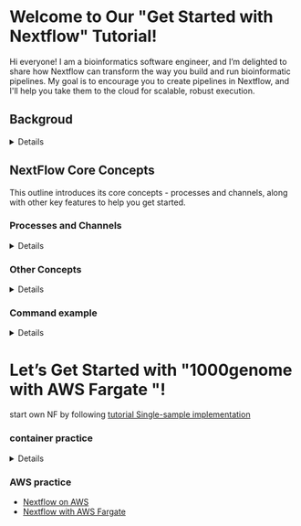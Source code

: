  # Welcome to Our "Get Started with Nextflow" Tutorial!
Hi everyone! I am a bioinformatics software engineer, and I’m delighted to share how Nextflow can transform the way you build and run bioinformatic pipelines. My goal is to encourage you to create pipelines in Nextflow, and I'll help you take them to the cloud for scalable, robust execution.

## Backgroud 
<Details>
 
### Why Nextflow?
Nextflow is becoming incredibly popular because it simplifies the development of bioinformatic pipelines. it replaces messy, hard-to-maintain Bash, Python, or Perl scripts with a structured and scalable framework.  with Nextflow, you can:
- Write cleaner, more organized pipelines
- Run your pipelines on your laptop, a cluster, or the cloud with minimal conversion
- Automate complex workflows with ease

### Complexity  Concerns
Yes, Nextflow is powerful, with lots of features and plugins! If you've browsed Nextflow code on GitHub, you might have noticed they can look intimidating. This complexity can scare researchers away from adopting Nextflow. <BR>
But don't worry! Nextflow can be simple when you start with the basics. I've gathered beginner-friendly examples, documentation, and tutorials to help you get started. My mission is to guide you through creating a Nextflow pipeline, running it, and customizing it. Once you're ready, I'll help you deploy it on the cloud for maximum scalability.


### Step by Step On Nextflow Journey
Let's make this fun and hands-on! Here's how we'll get started:
- installation: Bash, Java, NextFlow, Docker, Git etc
- Gather the documents: recommend to use [Full Nextflow Documentation](https://www.nextflow.io/docs/latest/index.html) as dictionary for beginner.
- Learn the Basics: go through the basic training of [Hello Nextflow](https://training.nextflow.io/latest/hello_nextflow/) to understand the core concepts of Nextflow, like processes, channels, and workflows.
- Get Hands-On: Write your first Nextflow pipeline to solve a real bioinformatics problem.
- Scale to the Cloud: Extend your pipeline to run on cloud infrastructure for faster, more robust execution.

By the end, you’ll have a working pipeline and the confidence to build more. I’ll provide the tools and support to make your pipelines cloud-ready.
</Details>


## NextFlow Core Concepts
This outline introduces its core concepts - processes and channels, along with other key features to help you get started.

### Processes and Channels 
<Details>
 
the relationship for [Processes(tasks) and Channels (joints of tasks)](https://training.nextflow.io/2.0/basic_training/intro/#processes-and-channels) is illustrated here. Let's see a simple Nextflow pipeline example: [Hello world code](https://training.nextflow.io/2.0/basic_training/intro/#nextflow-code), and a Directed Acyclic Graph [DAG-like format](https://training.nextflow.io/2.0/basic_training/intro/#in-dag-like-format).   
- [Processes](https://www.nextflow.io/docs/latest/process.html#): Represent individual tasks or steps in a pipeline (e.g., running a script or tool).
  - [inputs types](https://www.nextflow.io/docs/latest/process.html#inputs):
    - val: Simple values (e.g., strings, numbers).
    - path: Files or directories (staged into the process’s working directory).
    - stdin, tuple, env etc
  - [outputs types](https://www.nextflow.io/docs/latest/process.html#outputs)
    - similar to inputs (e.g., val, path, stdout).
    - Use the emit option to name outputs for easier access in workflows (e.g., emit: result).
  - [script](https://www.nextflow.io/docs/latest/process.html#script) 
    - By default, scripts are written in Bash (using triple quotes ''' or double quotes """ for multi-line strings).
    - Supports [other scripting language](https://www.nextflow.io/docs/latest/process.html#scripts-a-la-carte) like Python, Perl, or R.
- [Channels](https://www.nextflow.io/docs/latest/channel.html) act as the "pipes" that connect processes by passing data between them. 
  - They enable asynchronous and parallel execution, making pipelines efficient.
  - Creating Channels:
    - For simple values: Channel.of('Hello', 'World') (emits each value separately).
    - For files: Channel.fromPath('/data/some/bigfile.txt') (emits file paths).
    - For lists: Channel.of(['Hello', 'World']).flatten() (emits each item separately).
    - For a single collection: Channel.of(1, 2, 3, 4).collect() (emits [1, 2, 3, 4] as one item).
  - Operating on Channels:
    - Use operators like .flatten(), .collect(), .map(), or .view() to manipulate data.
    - Focus on what channels do (pass data) rather than their type (queue or value).
  - Key Rule: Always pass data to processes via channels, not raw values.
  - NF Implicitly convert data to a channel for each mode. eg. <Details>
    ```
      process alignSequences {
        input:
          path seq
          each mode
      
        output:
          path 'result'
      
        script:
        """
          t_coffee -in $seq -mode $mode > result
        """
      }
    
      workflow {
        sequences = Channel.fromPath('*.fa')
        methods = ['regular', 'espresso', 'psicoffee']
      
        alignSequences(sequences, methods)
        alignSequences.out.view() // Shows 6 result files
      }
    ```
    </Details>

  - [some channel manipulation examples](https://nextflow-io.github.io/nf-schema/latest/samplesheets/examples/)

</Details>

### Other Concepts
<Details>
 
- [Execution Environments](): local, HPC, Cloud, Containers, Conda. Configure the execution environment in the nextflow.config file.
- [Workflows](https://training.nextflow.io/latest/hello_nextflow/03_hello_workflow/): Combine processes into reusable workflows with DSL2 for cleaner, more organized pipelines.
- [Modules](https://training.nextflow.io/latest/hello_nextflow/04_hello_modules/): Reuse processes across pipelines using Nextflow modules or DSL2, enabling modularity and collaboration.
- [Configuration](https://training.nextflow.io/latest/hello_nextflow/06_hello_config/): Customize pipeline behavior (e.g., memory, CPUs, or queue settings) in the nextflow.config file.
- [containers](https://training.nextflow.io/latest/hello_nextflow/05_hello_containers/): There are many container image are ready to call it before create your own one. eg. 
- some [Groovy and Java](https://www.nextflow.io/docs/latest/reference/stdlib.html#groovy-and-java-classes) classes are already imported by default, Nextflow can call them directly. eg. `params { timestamp = (new Date()).getTime()}` from [youtube example](https://www.youtube.com/watch?v=0EZ1EFknEL8&t=8s)
- Scripts

</Details>

### Command example 
<Details>
- `nextflow run test.nf`
- `nextflow run test.nf -with-dag flowchart.png`
- `nextflow run main.nf -profile "awsbatch" -c /app/scripts/nextflow.config -bucket-dir s3://${bucket}/1000genomes/work'
</Details>

# Let’s Get Started with "1000genome with AWS Fargate "!
start own NF by following [ tutorial Single-sample implementation](https://training.nextflow.io/latest/nf4_science/rnaseq/02_single-sample/#1-write-a-single-stage-workflow-that-runs-the-initial-qc)

### container practice
<Details>
- rm local bcftools: eg. `which bcftools; mv /opt/homebrew/bin/bcftools /opt/homebrew/bin/bcftools.bk`
- check docker deamon is on: eg. `nextflow run hello -with-docker`
- set on nextflow.config: `docker.enabled=true` and `runOptions = "--platform linux/amd64"` if on mac
- for customize Dockerfile, you have to turn on local docker deamon and  login dockerHub, and then build push image to your public/private repo
  - build your local image. eg. `docker build -t 1000genome/pca-python:3.9 .`
  - push to dockerhub. eg. `docker tag 1000genome/pca-python:3.9 <your_dockerhub_username>/pca-python:3.9; docker push <your_dockerhub_username>/pca-python:3.9`
</Details>
   
### AWS practice
- [Nextflow on AWS](https://github.com/nextflow-io/nextflow/blob/master/docs/aws.md)
- [Nextflow with AWS Fargate](https://seqera.io/blog/seqera-and-aws-fargate/)
